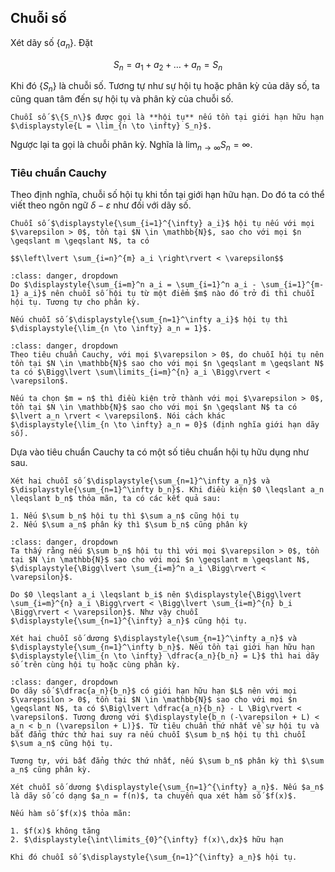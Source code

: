## Chuỗi số

Xét dãy số $\{a_n\}$. Đặt

$$S_n = a_1 + a_2 + \ldots + a_n = S_n$$

Khi đó $\{S_n\}$ là chuỗi số. Tương tự như sự hội tụ hoặc phân kỳ của dãy số, ta cũng quan tâm đến sự hội tụ và phân kỳ của chuỗi số.

````{prf:definition} Chuỗi số hội tụ
Chuỗi số $\{S_n\}$ được gọi là **hội tụ** nếu tồn tại giới hạn hữu hạn $\displaystyle{L = \lim_{n \to \infty} S_n}$.
````

Ngược lại ta gọi là chuỗi phân kỳ. Nghĩa là $\displaystyle{\lim_{n \to \infty} S_n = \infty}$.

### Tiêu chuẩn Cauchy

Theo định nghĩa, chuỗi số hội tụ khi tồn tại giới hạn hữu hạn. Do đó ta có thể viết theo ngôn ngữ $\delta - \varepsilon$ như đối với dãy số.

````{prf:theorem} Tiêu chuẩn Cauchy
Chuỗi số $\displaystyle{\sum_{i=1}^{\infty} a_i}$ hội tụ nếu với mọi $\varepsilon > 0$, tồn tại $N \in \mathbb{N}$, sao cho với mọi $n \geqslant m \geqslant N$, ta có 

$$\left\lvert \sum_{i=n}^{m} a_i \right\rvert < \varepsilon$$
````

```{admonition} **Chứng minh**
:class: danger, dropdown
Do $\displaystyle{\sum_{i=m}^n a_i = \sum_{i=1}^n a_i - \sum_{i=1}^{m-1} a_i}$ nên chuỗi số hội tụ từ một điểm $m$ nào đó trở đi thì chuỗi hội tụ. Tương tự cho phân kỳ.
```

````{prf:corollary}
Nếu chuỗi số $\displaystyle{\sum_{n=1}^\infty a_i}$ hội tụ thì $\displaystyle{\lim_{n \to \infty} a_n = 1}$.
````

```{admonition} **Chứng minh**
:class: danger, dropdown
Theo tiêu chuẩn Cauchy, với mọi $\varepsilon > 0$, do chuỗi hội tụ nên tồn tại $N \in \mathbb{N}$ sao cho với mọi $n \geqslant m \geqslant N$ ta có $\Bigg\lvert \sum\limits_{i=m}^{n} a_i \Bigg\rvert < \varepsilon$.

Nếu ta chọn $m = n$ thì điều kiện trở thành với mọi $\varepsilon > 0$, tồn tại $N \in \mathbb{N}$ sao cho với mọi $n \geqslant N$ ta có $\lvert a_n \rvert < \varepsilon$. Nói cách khác $\displaystyle{\lim_{n \to \infty} a_n = 0}$ (định nghĩa giới hạn dãy số).
```

Dựa vào tiêu chuẩn Cauchy ta có một số tiêu chuẩn hội tụ hữu dụng như sau.

````{prf:theorem} Tiêu chuẩn thứ nhất về sự hội tụ
Xét hai chuỗi số $\displaystyle{\sum_{n=1}^\infty a_n}$ và $\displaystyle{\sum_{n=1}^\infty b_n}$. Khi điều kiện $0 \leqslant a_n \leqslant b_n$ thỏa mãn, ta có các kết quả sau:

1. Nếu $\sum b_n$ hội tụ thì $\sum a_n$ cũng hội tụ
2. Nếu $\sum a_n$ phân kỳ thì $\sum b_n$ cũng phân kỳ
````

```{admonition} **Chứng minh**
:class: danger, dropdown
Ta thấy rằng nếu $\sum b_n$ hội tụ thì với mọi $\varepsilon > 0$, tồn tại $N \in \mathbb{N}$ sao cho với mọi $n \geqslant m \geqslant N$, $\displaystyle{\Bigg\lvert \sum_{i=m}^n a_i \Bigg\rvert < \varepsilon}$.

Do $0 \leqslant a_i \leqslant b_i$ nên $\displaystyle{\Bigg\lvert \sum_{i=m}^{n} a_i \Bigg\rvert < \Bigg\lvert \sum_{i=m}^{n} b_i \Bigg\rvert < \varepsilon}$. Như vậy chuỗi $\displaystyle{\sum_{n=1}^{\infty} a_n}$ cũng hội tụ.
```

````{prf:theorem} Tiêu chuẩn so sánh
Xét hai chuỗi số dương $\displaystyle{\sum_{n=1}^\infty a_n}$ và $\displaystyle{\sum_{n=1}^\infty b_n}$. Nếu tồn tại giới hạn hữu hạn $\displaystyle{\lim_{n \to \infty} \dfrac{a_n}{b_n} = L}$ thì hai dãy số trên cùng hội tụ hoặc cùng phân kỳ.
````

```{admonition} **Chứng minh**
:class: danger, dropdown
Do dãy số $\dfrac{a_n}{b_n}$ có giới hạn hữu hạn $L$ nên với mọi $\varepsilon > 0$, tồn tại $N \in \mathbb{N}$ sao cho với mọi $n \geqslant N$, ta có $\Big\lvert \dfrac{a_n}{b_n} - L \Big\rvert < \varepsilon$. Tương đương với $\displaystyle{b_n (-\varepsilon + L) < a_n < b_n (\varepsilon + L)}$. Từ tiêu chuẩn thứ nhất về sự hội tụ và bất đẳng thức thứ hai suy ra nếu chuỗi $\sum b_n$ hội tụ thì chuỗi $\sum a_n$ cũng hội tụ.

Tương tự, với bất đẳng thức thứ nhất, nếu $\sum b_n$ phân kỳ thì $\sum a_n$ cũng phân kỳ.
```

````{prf:theorem} Tiêu chuẩn tích phân Cauchy
Xét chuỗi số dương $\displaystyle{\sum_{n=1}^{\infty} a_n}$. Nếu $a_n$ là dãy số có dạng $a_n = f(n)$, ta chuyển qua xét hàm số $f(x)$.

Nếu hàm số $f(x)$ thỏa mãn:

1. $f(x)$ không tăng
2. $\displaystyle{\int\limits_{0}^{\infty} f(x)\,dx}$ hữu hạn

Khi đó chuỗi số $\displaystyle{\sum_{n=1}^{\infty} a_n}$ hội tụ.
````
